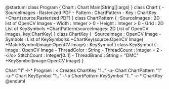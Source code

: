 @startuml
class Program {
    Chart : Chart
    Main(String[]:args)
}
class Chart {
    -SourceImages : Rasterized PDF
    -<o> Pattern : ChartPattern
    -<o> Key : ChartKey
    +Chart(source:Rasterized PDF)
}
class ChartPattern {
    -SourceImages : 2D list of OpenCV Images
    -<o> Width : Integer > 0
    -<o> Height : Integer > 0
    -<o> Grid : 2D List of KeySymbols
    +ChartPattern(sourceImages: 2D List of OpenCV Images, key:ChartKey)
}
class ChartKey {
    -SourceImage : OpenCV Image
    -<o> Symbols : List of KeySymbolss
    +ChartKey(source:OpenCV Image)
    +MatchSymbol(image:OpenCV Image) : KeySymbol
}
class KeySymbol {
    -<o> Image : OpenCV Image
    -<o> ThreadColor : String
    -<o> ThreadCount : Integer = 2
    -<i/o> StitchCount : Integer[0..1]
    -<o> ThreadBrand : String = "DMC"
    +KeySymbol(image:OpenCV Image)
}

Chart "1" -l-* Program : < Creates
ChartKey "1..*" -u-* Chart
ChartPattern "1" -u-* Chart
KeySymbol "1..*" -l-o ChartPattern
KeySymbol "1..*" -r-* ChartKey
@enduml
